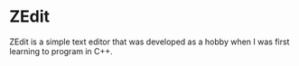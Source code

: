 # ZEdit

ZEdit is a simple text editor that was developed as a hobby when I was first learning to program in C++.
